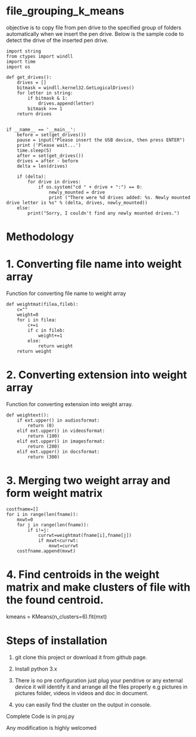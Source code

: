 # file_grouping_k_means

objective is to copy file from pen drive to the specified group of folders automatically when we insert the pen drive.
Below is the sample code to detect the drive of the inserted pen drive.

    import string
    from ctypes import windll
    import time
    import os

    def get_drives():
        drives = []
        bitmask = windll.kernel32.GetLogicalDrives()
        for letter in string:
            if bitmask & 1:
                drives.append(letter)
            bitmask >>= 1
        return drives


    if __name__ == '__main__':
        before = set(get_drives())
        pause = input("Please insert the USB device, then press ENTER")
        print ('Please wait...')
        time.sleep(5)
        after = set(get_drives())
        drives = after - before
        delta = len(drives)

        if (delta):
            for drive in drives:
                if os.system("cd " + drive + ":") == 0:
                    newly_mounted = drive
                    print ("There were %d drives added: %s. Newly mounted drive letter is %s" % (delta, drives, newly_mounted))
        else:
            print("Sorry, I couldn't find any newly mounted drives.")





# Methodology
# 1.	Converting file name into weight array

Function for converting file name to weight array
    
    def weightmat(filea,fileb):
        c=""
        weight=0
        for i in filea:
            c+=i
            if c in fileb:
                weight+=1
            else:
                return weight
        return weight

# 2.	Converting extension into weight array
Function for converting extension into weight array.

    def weightext():
        if ext.upper() in audiosformat:
            return (0)
        elif ext.upper() in videosformat:
            return (100)
        elif ext.upper() in imagesformat:
            return (200)
        elif ext.upper() in docsformat:
            return (300)





# 3.	Merging two weight array and form weight matrix 



    costfname=[]
    for i in range(len(fname)):
        mxwt=0
        for j in range(len(fname)):
            if i!=j:
                currwt=weightmat(fname[i],fname[j])
                if mxwt<currwt:
                    mxwt=currwt
        costfname.append(mxwt)

# 4.	Find centroids in the weight matrix and make clusters of file with the found centroid.
kmeans = KMeans(n_clusters=6).fit(mxt)



# Steps of installation
1. git clone this project or download it from github page.
2. Install python 3.x
3. There is no pre configuration just plug your pendrive or any external device it will identify it and arrange all the files properly
  e.g pictures in pictures folder, videos in videos and doc in document.
  
4. you can easily find the cluster on the output in console.



 Complete Code is in proj.py

Any modification is highly welcomed


